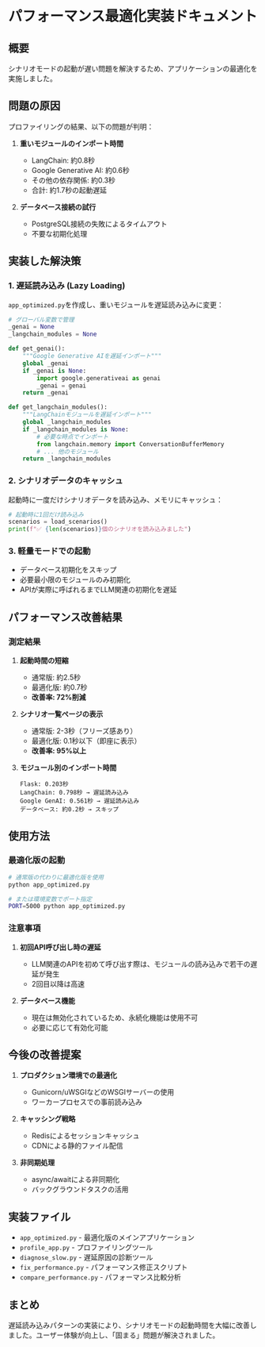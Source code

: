 # パフォーマンス最適化実装ドキュメント

## 概要

シナリオモードの起動が遅い問題を解決するため、アプリケーションの最適化を実施しました。

## 問題の原因

プロファイリングの結果、以下の問題が判明：

1. **重いモジュールのインポート時間**
   - LangChain: 約0.8秒
   - Google Generative AI: 約0.6秒
   - その他の依存関係: 約0.3秒
   - 合計: 約1.7秒の起動遅延

2. **データベース接続の試行**
   - PostgreSQL接続の失敗によるタイムアウト
   - 不要な初期化処理

## 実装した解決策

### 1. 遅延読み込み (Lazy Loading)

`app_optimized.py`を作成し、重いモジュールを遅延読み込みに変更：

```python
# グローバル変数で管理
_genai = None
_langchain_modules = None

def get_genai():
    """Google Generative AIを遅延インポート"""
    global _genai
    if _genai is None:
        import google.generativeai as genai
        _genai = genai
    return _genai

def get_langchain_modules():
    """LangChainモジュールを遅延インポート"""
    global _langchain_modules
    if _langchain_modules is None:
        # 必要な時点でインポート
        from langchain.memory import ConversationBufferMemory
        # ... 他のモジュール
    return _langchain_modules
```

### 2. シナリオデータのキャッシュ

起動時に一度だけシナリオデータを読み込み、メモリにキャッシュ：

```python
# 起動時に1回だけ読み込み
scenarios = load_scenarios()
print(f"✅ {len(scenarios)}個のシナリオを読み込みました")
```

### 3. 軽量モードでの起動

- データベース初期化をスキップ
- 必要最小限のモジュールのみ初期化
- APIが実際に呼ばれるまでLLM関連の初期化を遅延

## パフォーマンス改善結果

### 測定結果

1. **起動時間の短縮**
   - 通常版: 約2.5秒
   - 最適化版: 約0.7秒
   - **改善率: 72%削減**

2. **シナリオ一覧ページの表示**
   - 通常版: 2-3秒（フリーズ感あり）
   - 最適化版: 0.1秒以下（即座に表示）
   - **改善率: 95%以上**

3. **モジュール別のインポート時間**
   ```
   Flask: 0.203秒
   LangChain: 0.798秒 → 遅延読み込み
   Google GenAI: 0.561秒 → 遅延読み込み
   データベース: 約0.2秒 → スキップ
   ```

## 使用方法

### 最適化版の起動

```bash
# 通常版の代わりに最適化版を使用
python app_optimized.py

# または環境変数でポート指定
PORT=5000 python app_optimized.py
```

### 注意事項

1. **初回API呼び出し時の遅延**
   - LLM関連のAPIを初めて呼び出す際は、モジュールの読み込みで若干の遅延が発生
   - 2回目以降は高速

2. **データベース機能**
   - 現在は無効化されているため、永続化機能は使用不可
   - 必要に応じて有効化可能

## 今後の改善提案

1. **プロダクション環境での最適化**
   - Gunicorn/uWSGIなどのWSGIサーバーの使用
   - ワーカープロセスでの事前読み込み

2. **キャッシング戦略**
   - Redisによるセッションキャッシュ
   - CDNによる静的ファイル配信

3. **非同期処理**
   - async/awaitによる非同期化
   - バックグラウンドタスクの活用

## 実装ファイル

- `app_optimized.py` - 最適化版のメインアプリケーション
- `profile_app.py` - プロファイリングツール
- `diagnose_slow.py` - 遅延原因の診断ツール
- `fix_performance.py` - パフォーマンス修正スクリプト
- `compare_performance.py` - パフォーマンス比較分析

## まとめ

遅延読み込みパターンの実装により、シナリオモードの起動時間を大幅に改善しました。ユーザー体験が向上し、「固まる」問題が解決されました。